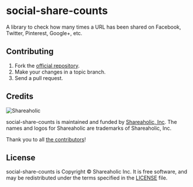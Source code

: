 social-share-counts
===================

A library to check how many times a URL has been shared on Facebook, Twitter, Pinterest, Google+, etc.


Contributing
------------

1. Fork the [official repository](https://github.com/shareaholic/social-share-counts/tree/master).
2. Make your changes in a topic branch.
3. Send a pull request.

Credits
-------

![Shareaholic](https://blog.shareaholic.com/wp-content/uploads/2013/10/new-shareaholic-logo.png)

social-share-counts is maintained and funded by [Shareaholic, Inc](https://shareaholic.com/). The names and logos for Shareaholic are trademarks of Shareaholic, Inc.

Thank you to all [the contributors](https://github.com/shareaholic/social-share-counts/contributors)!


License
-------

social-share-counts is Copyright © Shareaholic Inc. It is free software, and may be redistributed under the terms specified in the [LICENSE](https://github.com/shareaholic/social-share-counts/blob/master/LICENSE) file.